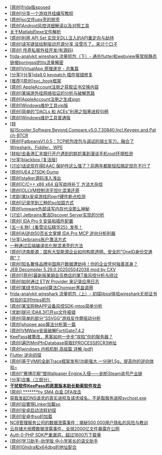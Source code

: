 + [[原创]frida版xposed](https://bbs.kanxue.com/thread-286627.htm)
+ [[原创]分享一个游戏外挂编写教程](https://bbs.kanxue.com/thread-286912.htm)
+ [[原创]so文件upx壳的脱壳](https://bbs.kanxue.com/thread-286911.htm)
+ [[原创]Android风控详细解读以及对照工具](https://bbs.kanxue.com/thread-286120.htm)
+ [关于Matlab的exe文件解析](https://bbs.kanxue.com/thread-277486.htm)
+ [[原创]利用 API Set 实现无DLL注入的API重定向与劫持](https://bbs.kanxue.com/thread-286823.htm)
+ [[原创]读写键鼠绘制驱动开源分享 没雪币了，来讨个口子](https://bbs.kanxue.com/thread-286756.htm)
+ [[原创] 传奇私服外挂开发(有源码)](https://bbs.kanxue.com/thread-285681.htm)
+ [frida-analykit   wireshark 流量抓包（下）- 通杀flutter和webview等常规静态链接boringssl的tls流量解密](https://bbs.kanxue.com/thread-286620.htm)
+ [[原创]VirtualApp 原理速览 - 总集篇](https://bbs.kanxue.com/thread-286728.htm)
+ [[分享][分享]ida9.0 keypatch 插件报错修复](https://bbs.kanxue.com/thread-282852.htm)
+ [[推荐][原创]svc_hook框架](https://bbs.kanxue.com/thread-284713.htm)
+ [[原创] AppleAccount注册之获取证书交换内容](https://bbs.kanxue.com/thread-285944.htm)
+ [[原创]某端游外挂网络验证的分析与破解思路](https://bbs.kanxue.com/thread-286748.htm)
+ [[原创]AppleAccount注册之生成sign](https://bbs.kanxue.com/thread-285959.htm)
+ [[原创]Windows维护工具vip版](https://bbs.kanxue.com/thread-286896.htm)
+ [[原创]简单的"DACLs 和 ACEs"利用之阻塞进程句柄](https://bbs.kanxue.com/thread-285347.htm)
+ [[原创]Windows维护工具普通版](https://bbs.kanxue.com/thread-286872.htm)
+ [[转帖]Scooter.Software.Beyond.Compare.v5.0.7.30840.Incl.Keygen.and.Patch-BTCR](https://bbs.kanxue.com/thread-286724.htm)
+ [[原创]FatbeansV1.0.5：TCP抓包改包与调试的瑞士军刀，融合了Wireshark、Fiddler、WPE](https://bbs.kanxue.com/thread-284571.htm)
+ [[转帖]去香港汇丰银行开户遇到的尴尬事到漫谈手机root环境检测](https://bbs.kanxue.com/thread-285754.htm)
+ [[分享]blackbox [复活版]](https://bbs.kanxue.com/thread-286308.htm)
+ [[讨论]话说现在得EAAC 保护咋这么强了？前两年都能轻松搞定现在不行了](https://bbs.kanxue.com/thread-286847.htm)
+ [[原创]UE4.27SDK-Dump](https://bbs.kanxue.com/thread-282857.htm)
+ [[原创]stalker源码浅入浅出](https://bbs.kanxue.com/thread-286837.htm)
+ [[原创]C/C++ x86 x64 自写劫持补丁 方法大杂烩](https://bbs.kanxue.com/thread-282745.htm)
+ [[原创]OLLVM控制流平坦化混淆还原](https://bbs.kanxue.com/thread-286151.htm)
+ [[求助]某tx安卓游戏的perf硬件断点检测](https://bbs.kanxue.com/thread-286867.htm)
+ [[原创]记录学到三种的so加固方式](https://bbs.kanxue.com/thread-286878.htm)
+ [[原创]vmware外部读写内存也没那么神秘](https://bbs.kanxue.com/thread-284956.htm)
+ [[讨论] Jetbrains激活Discover Server实现的分析](https://bbs.kanxue.com/thread-283941.htm)
+ [[原创] IDA Pro 9 安装和插件配置](https://bbs.kanxue.com/thread-285604.htm)
+ [[五一礼物]《看雪论坛精华25》发布！](https://bbs.kanxue.com/thread-286713.htm)
+ [[原创]AI逆向50页长文掌握 IDA Pro MCP 逆向分析利器](https://bbs.kanxue.com/thread-286813.htm)
+ [[分享]Jetbrains账户激活方式](https://bbs.kanxue.com/thread-284298.htm)
+ [一种通过后端编译优化脱混淆壳的方法](https://bbs.kanxue.com/thread-260626.htm)
+ [[原创]济南能源：国有大型能源企业如何构筑透明、安全的"OneID身份交通网"？](https://bbs.kanxue.com/thread-286916.htm)
+ [[原创]知名奢侈品牌中国用户数据遭劫持！你的企业凭何独善其身？](https://bbs.kanxue.com/thread-286915.htm)
+ [JEB Decompiler 5.29.0.202505042038 mod by CXV](https://bbs.kanxue.com/thread-286749.htm)
+ [[原创][原创]最新版某姆会员商店的某T盾风控分析与绕过](https://bbs.kanxue.com/thread-286243.htm)
+ [[原创]如何通过 ETW Provider 来记录应用日志](https://bbs.kanxue.com/thread-285428.htm)
+ [[原创]某绿书Shaeld算法Chomper黑盒调用](https://bbs.kanxue.com/thread-285705.htm)
+ [frida-analykit   wireshark 流量抓包（上）- 初探libssl体验wireshark无视证书校验的实时https抓包](https://bbs.kanxue.com/thread-286510.htm)
+ [[原创]某宝购物APP设备风控SDK-mtop简单分析](https://bbs.kanxue.com/thread-284241.htm)
+ [[求助]提问 IDA8.3打开so文件报错](https://bbs.kanxue.com/thread-286690.htm)
+ [[原创]简单的部分"SSVGG"游戏反作弊驱动分析](https://bbs.kanxue.com/thread-286409.htm)
+ [[原创]shopee app算法分析第一篇](https://bbs.kanxue.com/thread-284570.htm)
+ [[原创]VMWare安装破解FortiGate7.4.2](https://bbs.kanxue.com/thread-284794.htm)
+ [KeePass被篡改，黑客如何一步步“攻陷”你的服务器？](https://bbs.kanxue.com/thread-286920.htm)
+ [[原创]遍历MmPfnDatabase获取EPROCESS的CR3地址](https://bbs.kanxue.com/thread-286598.htm)
+ [[原创]windows 内核机制 高级篇 详解 (pdf)](https://bbs.kanxue.com/thread-273424.htm)
+ [Flutter 逆向初探](https://bbs.kanxue.com/thread-275953.htm)
+ [[原创]基于VM的全新Trace框架发布!功能强大,一分钟1.5g，提高你的逆向体验~](https://bbs.kanxue.com/thread-285471.htm)
+ [[原创]“赛博花柳”借Wallpaper Engine入侵——剖析Steam盗号产业链](https://bbs.kanxue.com/thread-286923.htm)
+ [[分享]合集（三部分）](https://bbs.kanxue.com/thread-286922.htm)
+ [**干扰软件KeePass的恶意版本助长勒索软件攻击**](https://bbs.kanxue.com/thread-286921.htm)
+ [[原创] *******hy SM4 白盒 DFA攻击](https://bbs.kanxue.com/thread-285313.htm)
+ [获取发起DNS请求的真实进程及请求域名，不是取服务进程svchost.exe](https://bbs.kanxue.com/thread-286593.htm)
+ [[原创]自實現Linker加載so](https://bbs.kanxue.com/thread-282316.htm)
+ [[原创]安卓启动流程初探](https://bbs.kanxue.com/thread-285949.htm)
+ [[原创]安卓中so的加载](https://bbs.kanxue.com/thread-286004.htm)
+ [NCB管理服务公司的数据泄露事件：揭秘500,000用户隐私的风险与教训](https://bbs.kanxue.com/thread-286928.htm)
+ [云存储大规模数据泄露事件，全球2000亿文件暴露在公网](https://bbs.kanxue.com/thread-286927.htm)
+ [Auth 0-PHP SDK严重漏洞，超过1600万下载量](https://bbs.kanxue.com/thread-286926.htm)
+ [[原创]学习助手-劝学版 中小学家长的语文助手](https://bbs.kanxue.com/thread-286541.htm)
+ [[原创]Ghidra和x64dbg的地址配合](https://bbs.kanxue.com/thread-286869.htm)
